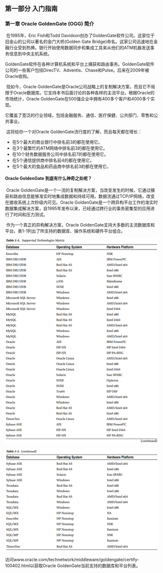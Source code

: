 ## 第一部分 入门指南

### 第一章 Oracle GoldenGate (OGG) 简介

​	在1995年，Eric Fish和Todd Davidson创办了GoldenGate软件公司。这家位于旧金山的公司以著名的金门大桥(Golden Gate Bridge)命名。这家公司迅速地在金融行业受到热捧。银行开始使用数据同步和集成工具来从他们的ATM机器发送事务信息到中央主机系统。

​	GoldenGate软件在各种计算机系统和平台上捕获和路由事务。GoldenGate软件公司的一些客户包括DirecTV、Adventis、Chase和Pulse。后来在2009年被Oracle收购。

​	现如今，Oracle GoldenGate是Oracle公司战略上的复制解决方案，而且它不局限于Oracle数据库。它支持本书后面讨论的各种各样的主流平台。根据Oracle的市场统计，Oracle GoldenGate在500强企业中拥有400多个客户和4000多个实现。

​	它覆盖了宽泛的行业领域，包括金融服务、通信、医疗保健、公共部门、零售和公共事业。

​	这将给你一个对Oracle GoldenGate流行度的了解，而且每天都在增长：

- 在5个最大的商业银行中排名前3的都在使用它。
- 在3个最繁忙的ATM网络中排名前3的都在使用它。
- 在10个财务数据服务公司中排名前7的都在使用它。
- 在5个通信提供商中排名前4的都在使用它。
- 在5个最大的食品和药品商中排名前3的都在使用它。

#### Oracle GoldenGate 到底有什么神奇之处呢？

​	Oracle GoldenGate是一个一流的复制解决方案，当改变发生的时候，它通过捕获和路由信息能够准实时地集成数据和持续可用。数据流通过TCP/IP网络，改变在接收系统上次秒级内可见。Oracle GoldenGate是一个跨异构平台工作的准实时数据集成解决方案，自1995年发布以来，已经通过跨行业的事务密集型的应用进行了时间和压力测试。

​	作为一个真正的异构解决方案，Oracle GoldenGate支持大多数的主流数据库和平台。表1-1列出了所支持的数据库、操作系统和硬件平台组合。

![](images/goldengate支持列表_1.png)

![](images/goldengate支持列表_2.png)

​	访问www.oracle.com/technetwork/middleware/goldengate/certify-100402.html以获取Oracle GoldenGate当前支持的数据库和平台列表。